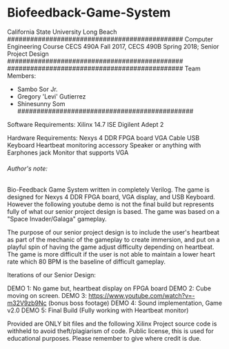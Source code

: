 # Biofeedback-Game-System

California State University Long Beach
##############################################
Computer Engineering Course
CECS 490A Fall 2017, CECS 490B Spring 2018;
Senior Project Design
##############################################
##############################################
Team Members: 
- Sambo Sor Jr.
- Gregory 'Levi' Gutierrez
- Shinesunny Som
##############################################

Software Requirements:
Xilinx 14.7 ISE
Digilent Adept 2

Hardware Requirements:
Nexys 4 DDR FPGA board
VGA Cable
USB Keyboard
Heartbeat monitoring accessory
Speaker or anything with Earphones jack
Monitor that supports VGA

###### Author's note: ######
Bio-Feedback Game System written in completely Verilog. The game is designed for Nexys 4 DDR FPGA board,
VGA display, and USB Keyboard. However the following youtube demo is not the final build but represents
fully of what our senior project design is based. The game was based on a "Space Invader/Galaga" gameplay.

The purpose of our senior project design is to include the user's heartbeat as part of the mechanic of the
gameplay to create immersion, and put on a playful spin of having the game adjust difficulty depending on
heartbeat. The game is more difficult if the user is not able to maintain a lower heart rate which 80 BPM is
the baseline of difficult gameplay.

Iterations of our Senior Design:

DEMO 1: No game but, heartbeat display on FPGA board
DEMO 2: Cube moving on screen.
DEMO 3: https://www.youtube.com/watch?v=-m32V9zb9Nc (bonus boss footage)
DEMO 4: Sound implementation, Game v2.0
DEMO 5: Final Build (Fully working with Heartbeat monitor)

Provided are ONLY bit files and the following Xilinx Project source code is withheld to avoid theft/plagiarism of code.
Public license, this is used for educational purposes. Please remember to give where credit is due.

